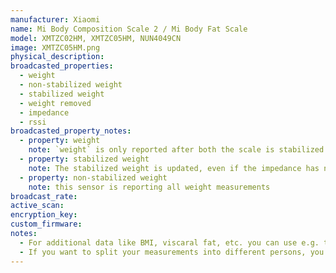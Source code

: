 ```yaml
---
manufacturer: Xiaomi
name: Mi Body Composition Scale 2 / Mi Body Fat Scale
model: XMTZC02HM, XMTZC05HM, NUN4049CN
image: XMTZC05HM.png
physical_description:
broadcasted_properties:
  - weight
  - non-stabilized weight
  - stabilized weight
  - weight removed
  - impedance
  - rssi
broadcasted_property_notes:
  - property: weight
    note: `weight` is only reported after both the scale is stabilized and the impedance has been send by the scale (wait for the white line on the scale to start flashing). The `weight` sensor and the `impedance` sensor always correspond to the same measurement.
  - property: stabilized weight
    note: The stabilized weight is updated, even if the impedance has not been calculated and send by the scale. This sensor is updated slightly before the weight sensor, even if you step off the scale before the white line starts flashing, but the `weight` measurement does not always correspond to the `impedance` measurement. 
  - property: non-stabilized weight
    note: this sensor is reporting all weight measurements
broadcast_rate:
active_scan:
encryption_key:
custom_firmware:
notes:
  - For additional data like BMI, viscaral fat, etc. you can use e.g. the [bodymiscale](https://github.com/dckiller51/bodymiscale) custom integration.
  - If you want to split your measurements into different persons, you can use [this template sensor](https://community.home-assistant.io/t/integrating-xiaomi-mi-scale/9972/533)
---
```


